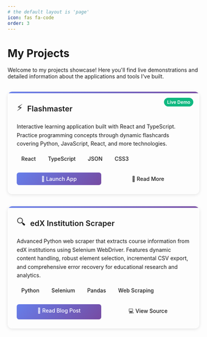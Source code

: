 ```yaml
---
# the default layout is 'page'
icon: fas fa-code
order: 3
---
```


<style>
.projects-grid {
  display: grid;
  grid-template-columns: repeat(auto-fit, minmax(300px, 1fr));
  gap: 2rem;
  margin: 2rem 0;
}

.project-card {
  background: var(--card-bg);
  border: 1px solid var(--card-border-color);
  border-radius: 12px;
  padding: 1.5rem;
  transition: all 0.3s ease;
  box-shadow: 0 2px 8px rgba(0, 0, 0, 0.1);
  position: relative;
  overflow: hidden;
}

.project-card:hover {
  transform: translateY(-4px);
  box-shadow: 0 8px 25px rgba(0, 0, 0, 0.15);
  border-color: var(--link-color);
}

.project-card::before {
  content: '';
  position: absolute;
  top: 0;
  left: 0;
  right: 0;
  height: 4px;
  background: linear-gradient(90deg, #667eea 0%, #764ba2 100%);
}

.project-header {
  display: flex;
  align-items: center;
  margin-bottom: 1rem;
}

.project-icon {
  font-size: 1.5rem;
  margin-right: 0.75rem;
  color: var(--link-color);
}

.project-title {
  margin: 0;
  font-size: 1.25rem;
  font-weight: 600;
  color: var(--heading-color);
}

.project-description {
  color: var(--text-muted-color);
  margin-bottom: 1rem;
  line-height: 1.6;
}

.project-tech {
  display: flex;
  flex-wrap: wrap;
  gap: 0.5rem;
  margin-bottom: 1.5rem;
}

.tech-tag {
  background: var(--tag-bg);
  color: var(--tag-color);
  padding: 0.25rem 0.75rem;
  border-radius: 16px;
  font-size: 0.875rem;
  font-weight: 500;
}

.project-actions {
  display: flex;
  gap: 0.75rem;
  margin-top: auto;
}

.project-btn {
  padding: 0.5rem 1rem;
  border-radius: 6px;
  text-decoration: none;
  font-weight: 500;
  transition: all 0.2s ease;
  text-align: center;
  flex: 1;
}

.project-btn-primary {
  background: linear-gradient(135deg, #667eea 0%, #764ba2 100%);
  color: white;
}

.project-btn-primary:hover {
  transform: translateY(-1px);
  box-shadow: 0 4px 12px rgba(102, 126, 234, 0.4);
  color: white;
  text-decoration: none;
}

.project-btn-secondary {
  background: transparent;
  border: 1px solid var(--card-border-color);
  color: var(--text-color);
}

.project-btn-secondary:hover {
  background: var(--button-bg);
  color: var(--text-color);
  text-decoration: none;
}

.project-status {
  position: absolute;
  top: 1rem;
  right: 1rem;
  padding: 0.25rem 0.5rem;
  background: #10b981;
  color: white;
  border-radius: 12px;
  font-size: 0.75rem;
  font-weight: 600;
}

/* Dark mode adjustments */
[data-mode="dark"] .project-card {
  --card-bg: #1e1e2e;
  --card-border-color: #313244;
  --tag-bg: #313244;
  --tag-color: #cdd6f4;
  --button-bg: #313244;
}

[data-mode="light"] .project-card {
  --card-bg: #ffffff;
  --card-border-color: #e5e7eb;
  --tag-bg: #f3f4f6;
  --tag-color: #374151;
  --button-bg: #f9fafb;
}

@media (max-width: 768px) {
  .projects-grid {
    grid-template-columns: 1fr;
    gap: 1.5rem;
  }
  
  .project-actions {
    flex-direction: column;
  }
}
</style>

# My Projects

Welcome to my projects showcase! Here you'll find live demonstrations and detailed information about the applications and tools I've built.

<div class="projects-grid">
  <!-- Flashmaster Project Card -->
  <div class="project-card">
    <div class="project-status">Live Demo</div>
    <div class="project-header">
      <div class="project-icon">⚡</div>
      <h3 class="project-title">Flashmaster</h3>
    </div>
    <p class="project-description">
      Interactive learning application built with React and TypeScript. Practice programming concepts through dynamic flashcards covering Python, JavaScript, React, and more technologies.
    </p>
    <div class="project-tech">
      <span class="tech-tag">React</span>
      <span class="tech-tag">TypeScript</span>
      <span class="tech-tag">JSON</span>
      <span class="tech-tag">CSS3</span>
    </div>
    <div class="project-actions">
      <a href="/projects/flashmaster/" class="project-btn project-btn-primary">🚀 Launch App</a>
      <a href="/posts/flashmaster-learning-app/" class="project-btn project-btn-secondary">📖 Read More</a>
    </div>
  </div>

  <!-- edX Scraper Project Card -->
  <div class="project-card">
    <div class="project-header">
      <div class="project-icon">🔍</div>
      <h3 class="project-title">edX Institution Scraper</h3>
    </div>
    <p class="project-description">
      Advanced Python web scraper that extracts course information from edX institutions using Selenium WebDriver. Features dynamic content handling, robust element selection, incremental CSV export, and comprehensive error recovery for educational research and analytics.
    </p>
    <div class="project-tech">
      <span class="tech-tag">Python</span>
      <span class="tech-tag">Selenium</span>
      <span class="tech-tag">Pandas</span>
      <span class="tech-tag">Web Scraping</span>
    </div>
    <div class="project-actions">
      <a href="/posts/edx-institution-course-scraper/" class="project-btn project-btn-primary">📖 Read Blog Post</a>
      <a href="/projects/edx-scraper/" class="project-btn project-btn-secondary">💻 View Source</a>
    </div>
  </div>

  <!-- Template for Future Projects (Comment for reference) -->
  <!--
  <div class="project-card">
    <div class="project-status">Coming Soon</div>
    <div class="project-header">
      <div class="project-icon">🆕</div>
      <h3 class="project-title">New Project Title</h3>
    </div>
    <p class="project-description">
      Brief description of your new project...
    </p>
    <div class="project-tech">
      <span class="tech-tag">Tech1</span>
      <span class="tech-tag">Tech2</span>
    </div>
    <div class="project-actions">
      <a href="#" class="project-btn project-btn-primary">🚀 Live Demo</a>
      <a href="#" class="project-btn project-btn-secondary">📖 Read More</a>
    </div>
  </div>
  -->
</div>

<!-- ## How to Add New Projects

To add a new project card, simply copy the template above and customize:

1. **Project Status**: `Live Demo`, `In Progress`, `Coming Soon`, etc.
2. **Icon**: Choose an appropriate emoji or FontAwesome icon
3. **Title**: Project name
4. **Description**: Brief, engaging description
5. **Tech Stack**: Add relevant technology tags
6. **Actions**: Link to live demo, blog post, or GitHub repo -->
